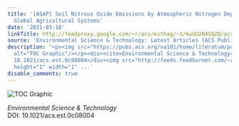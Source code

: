 ```yaml
---
title: '[ASAP] Soil Nitrous Oxide Emissions by Atmospheric Nitrogen Deposition over
  Global Agricultural Systems'
date: '2021-03-18'
linkTitle: http://feedproxy.google.com/~r/acs/esthag/~3/6uUU2N4SQZQ/acs.est.0c08004
source: 'Environmental Science & Technology: Latest Articles (ACS Publications)'
description: '<p><img src="https://pubs.acs.org/na101/home/literatum/publisher/achs/journals/content/esthag/0/esthag.ahead-of-print/acs.est.0c08004/20210318/images/medium/es0c08004_0007.gif"
  alt="TOC Graphic"/></p><div><cite>Environmental Science & Technology</cite></div><div>DOI:
  10.1021/acs.est.0c08004</div><img src="http://feeds.feedburner.com/~r/acs/esthag/~4/6uUU2N4SQZQ"
  height="1" width="1" ...'
disable_comments: true
---
```

<p><img src="https://pubs.acs.org/na101/home/literatum/publisher/achs/journals/content/esthag/0/esthag.ahead-of-print/acs.est.0c08004/20210318/images/medium/es0c08004_0007.gif" alt="TOC Graphic"/></p><div><cite>Environmental Science & Technology</cite></div><div>DOI: 10.1021/acs.est.0c08004</div><img src="http://feeds.feedburner.com/~r/acs/esthag/~4/6uUU2N4SQZQ" height="1" width="1" ...